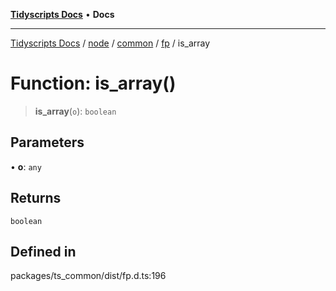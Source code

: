[**Tidyscripts Docs**](../../../../../../../README.md) • **Docs**

***

[Tidyscripts Docs](../../../../../../../globals.md) / [node](../../../../../README.md) / [common](../../../README.md) / [fp](../README.md) / is\_array

# Function: is\_array()

> **is\_array**(`o`): `boolean`

## Parameters

• **o**: `any`

## Returns

`boolean`

## Defined in

packages/ts\_common/dist/fp.d.ts:196
